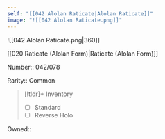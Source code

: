 ```yaml
---
self: "[[042 Alolan Raticate|Alolan Raticate]]"
image: "![[042 Alolan Raticate.png]]"
---
```


![[042 Alolan Raticate.png|360]]

[[020 Raticate (Alolan Form)|Raticate (Alolan Form)]]

Number:: 042/078

Rarity:: Common

> [!tldr]+ Inventory
> - [ ] Standard
> - [ ] Reverse Holo

Owned:: 

